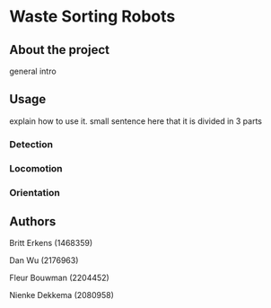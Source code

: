 # Waste Sorting Robots

## About the project
general intro

## Usage
explain how to use it. small sentence here that it is divided in 3 parts

### Detection

### Locomotion

### Orientation

## Authors
Britt Erkens (1468359) 

Dan Wu (2176963)

Fleur Bouwman (2204452)

Nienke Dekkema (2080958)
